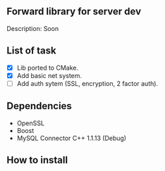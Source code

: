 ## Forward library for server dev 

Description: Soon

## List of task

- [x] Lib ported to CMake.
- [x] Add basic net system.
- [ ] Add auth sytem (SSL, encryption, 2 factor auth).

## Dependencies

- OpenSSL
- Boost 
- MySQL Connector C++ 1.1.13 (Debug)
<!-- - JWT-CPP -->
<!-- - SqLite -->

## How to install

